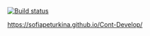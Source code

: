 [![Build status](https://ci.appveyor.com/api/projects/status/vmj6hjwbofn8i1n5?svg=true)](https://ci.appveyor.com/project/Sofia/cont-develop-1bi24)

 https://sofiapeturkina.github.io/Cont-Develop/
